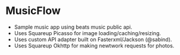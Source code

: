 MusicFlow
=========
- Sample music app using beats music public api.
- Uses Squareup Picasso for image loading/caching/resizing.
- Uses custom API adapter built on Fasterxml/Jackson (@sabind).
- Uses Squareup Okhttp for making newtwork requests for photos.
